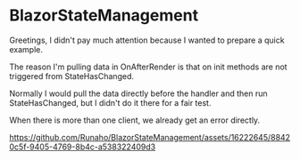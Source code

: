 
# BlazorStateManagement


Greetings,
I didn't pay much attention because I wanted to prepare a quick example.

The reason I'm pulling data in OnAfterRender is that on init methods are not triggered from StateHasChanged.

Normally I would pull the data directly before the handler and then run StateHasChanged, but I didn't do it there for a fair test.

When there is more than one client, we already get an error directly.


https://github.com/Runaho/BlazorStateManagement/assets/16222645/88420c5f-9405-4769-8b4c-a538322409d3

